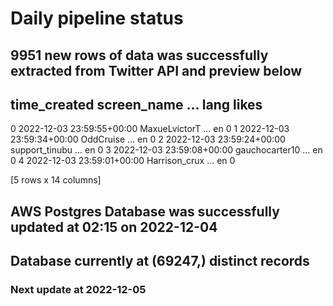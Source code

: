 # Daily pipeline status
## 9951 new rows of data was successfully extracted from Twitter API and preview below
##                time_created     screen_name  ... lang likes
0 2022-12-03 23:59:55+00:00   MaxueLvictorT  ...   en     0
1 2022-12-03 23:59:34+00:00       OddCruise  ...   en     0
2 2022-12-03 23:59:24+00:00  support_tinubu  ...   en     0
3 2022-12-03 23:59:08+00:00  gauchocarter10  ...   en     0
4 2022-12-03 23:59:01+00:00   Harrison_crux  ...   en     0

[5 rows x 14 columns]
## AWS Postgres Database was successfully updated at  02:15 on 2022-12-04
## Database currently at (69247,) distinct records
### Next update at 2022-12-05
